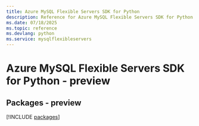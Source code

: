 ```yaml
---
title: Azure MySQL Flexible Servers SDK for Python
description: Reference for Azure MySQL Flexible Servers SDK for Python
ms.date: 07/18/2025
ms.topic: reference
ms.devlang: python
ms.service: mysqlflexibleservers
---
```

# Azure MySQL Flexible Servers SDK for Python - preview
## Packages - preview
[!INCLUDE [packages](mysql-flexible-servers-index.md)]